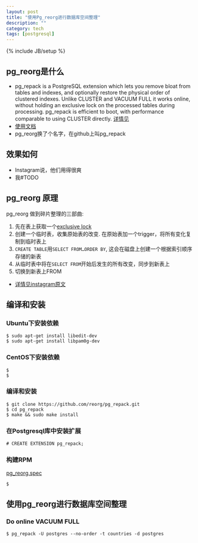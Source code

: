 ```yaml
---
layout: post
title: "使用Pg_reorg进行数据库空间整理"
description: ""
category: tech
tags: [postgresql]
---
```

{% include JB/setup %}

## pg_reorg是什么
- pg_repack is a PostgreSQL extension which lets you remove bloat from tables and indexes, and optionally restore the physical order of clustered indexes. Unlike CLUSTER and VACUUM FULL it works online, without holding an exclusive lock on the processed tables during processing. pg_repack is efficient to boot, with performance comparable to using CLUSTER directly. [详情见][pg_reorg_src]
- [使用文档][reorg_tutorial]
- pg_reorg换了个名字，在github上叫pg_repack

## 效果如何
- Instagram说，他们用得很爽
- 我#TODO

## pg_reorg 原理
 pg_reorg 做到碎片整理的三部曲:
1. 先在表上获取一个[exclusive lock][exclusive_lock]
2. 创建一个临时表，收集原始表的改变. 在原始表加一个trigger，将所有变化复制到临时表上
3. `CREATE TABLE`用`SELECT FROM…ORDER BY`, 这会在磁盘上创建一个根据索引顺序存储的新表
4. 从临时表中将在`SELECT FROM`开始后发生的所有改变，同步到新表上
5. 切换到新表上FROM

- [详情见instagram原文][pg_reorg_from_instagram]


## 编译和安装
### Ubuntu下安装依赖

    $ sudo apt-get install libedit-dev
    $ sudo apt-get install libpam0g-dev

### CentOS下安装依赖
    $ 
    $ 

### 编译和安装
    $ git clone https://github.com/reorg/pg_repack.git
    $ cd pg_repack
    $ make && sudo make install

### 在Postgresql库中安装扩展
    # CREATE EXTENSION pg_repack;

### 构建RPM
[pg_reorg.spec]


    $


## 使用pg_reorg进行数据库空间整理
### Do online VACUUM FULL
    $ pg_repack -U postgres --no-order -t countries -d postgres


[pg_reorg_src]: https://github.com/reorg/pg_repack
[reorg_tutorial]: http://reorg.projects.pgfoundry.org/pg_reorg.html
[pg_reorg.spec]: https://gist.github.com/lxxstc/bc3798b410e869b5e8ff
[pg_reorg_from_instagram]: http://instagram-engineering.tumblr.com/post/40781627982/handling-growth-with-postgres-5-tips-from-instagram
[exclusive_lock]: http://www.postgresql.org/docs/current/static/explicit-locking.html
